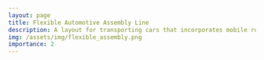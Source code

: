 ```yaml
---
layout: page
title: Flexible Automotive Assembly Line
description: A layout for transporting cars that incorporates mobile robotic platforms capable of moving off of the assembly line when disruptions occur.
img: /assets/img/flexible_assembly.png
importance: 2
---
```

